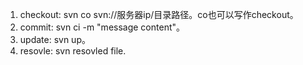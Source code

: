 
1. checkout: svn co svn://服务器ip/目录路径。co也可以写作checkout。
2. commit: svn ci -m "message content"。
3. update: svn up。
4. resovle: svn resovled file.
